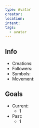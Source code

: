 ```yaml
---
type: Avatar
creator: 
location: 
intent: 
tags:
  - avatar
---
```

## Info
- Creations: 
- Followers: 
- Symbols: 
- Movement: 

## Goals
- Current:
	- 1
- Past:
	- 1